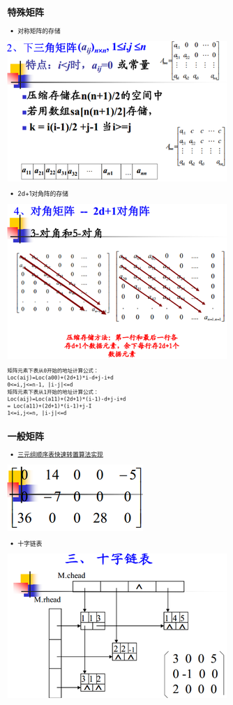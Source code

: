 
## 特殊矩阵

- 对称矩阵的存储

![对称矩阵的存储](array1.PNG) 

- 2d+1对角阵的存储

![2d+1对角阵的存储](array2.PNG)


```
矩阵元素下表从0开始的地址计算公式：
Loc(aij)=Loc(a00)+(2d+1)*i-d+j-i+d
0<=i,j<=n-1, |i-j|<=d
矩阵元素下表从1开始的地址计算公式：
Loc(aij)=Loc(a11)+(2d+1)*(i-1)-d+j-i+d
= Loc(a11)+(2d+1)*(i-1)+j-I
1<=i,j<=n, |i-j|<=d
```


## 一般矩阵

- [三元组顺序表快速转置算法实现](FastTransposeSMatrix.cpp)

![三元组顺序表快速转置算法](array3.PNG)

- 十字链表

![十字链表](array4.PNG)